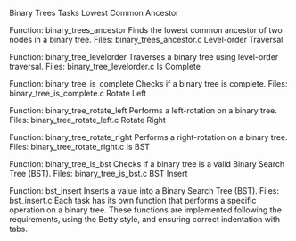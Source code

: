Binary Trees Tasks
Lowest Common Ancestor

Function: binary_trees_ancestor
Finds the lowest common ancestor of two nodes in a binary tree.
Files: binary_trees_ancestor.c
Level-order Traversal

Function: binary_tree_levelorder
Traverses a binary tree using level-order traversal.
Files: binary_tree_levelorder.c
Is Complete

Function: binary_tree_is_complete
Checks if a binary tree is complete.
Files: binary_tree_is_complete.c
Rotate Left

Function: binary_tree_rotate_left
Performs a left-rotation on a binary tree.
Files: binary_tree_rotate_left.c
Rotate Right

Function: binary_tree_rotate_right
Performs a right-rotation on a binary tree.
Files: binary_tree_rotate_right.c
Is BST

Function: binary_tree_is_bst
Checks if a binary tree is a valid Binary Search Tree (BST).
Files: binary_tree_is_bst.c
BST Insert

Function: bst_insert
Inserts a value into a Binary Search Tree (BST).
Files: bst_insert.c
Each task has its own function that performs a specific operation on a binary tree. These functions are implemented following the requirements, using the Betty style, and ensuring correct indentation with tabs.
